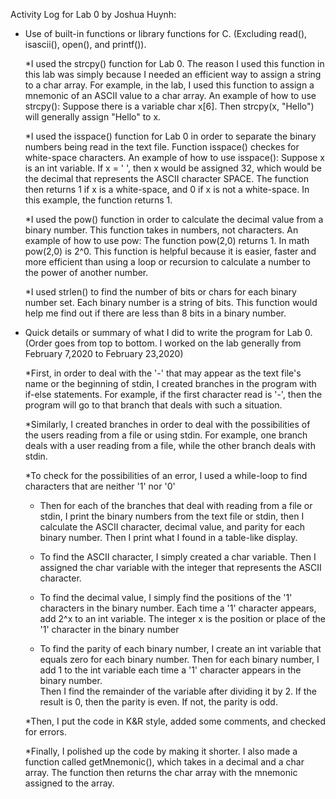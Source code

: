 Activity Log for Lab 0 by Joshua Huynh:

* Use of built-in functions or library functions for C. (Excluding read(), isascii(), open(), and printf()).
	
	*I used the strcpy() function for Lab 0.  The reason I used this function in this lab was simply because I needed an efficient way to assign a string to a char array.
	 For example, in the lab, I used this function to assign a mnemonic of an ASCII value to a char array. An example of how to use strcpy(): Suppose there is a variable char x[6]. Then strcpy(x, "Hello") will generally assign
	 "Hello" to x. 
	
	*I used the isspace() function for Lab 0 in order to separate the binary numbers being read in the text file. Function isspace() checkes for white-space characters. An example of how to use isspace(): Suppose x is an 
	 int variable. If x = ' ', then x would be assigned 32, which would be the decimal that represents the ASCII character SPACE. The function then returns 1 if x is a white-space, and 0 if x is not a white-space.  In this example, the
	 function returns 1.
	
	*I used the pow() function in order to calculate the decimal value from a binary number. This function takes in numbers, not characters. An example of how to use pow: The function pow(2,0) returns 1. In math pow(2,0) is 2^0.
	 This function is helpful because it is easier, faster and more efficient than using a loop or recursion to calculate a number to the power of another number.
	
	*I used strlen() to find the number of bits or chars for each binary number set. Each binary number is a string of bits. This function would help me find out if there are less than 8 bits in a binary number.
	
* Quick details or summary of what I did to write the program for Lab 0. (Order goes from top to bottom.  I worked on the lab generally from February 7,2020 to February 23,2020)
	
	*First, in order to deal with the '-' that may appear as the text file's name or the beginning of stdin, I created branches in the program with if-else statements. For example, if the first character read is '-', then
	 the program will go to that branch that deals with such a situation.
	 
	*Similarly, I created branches in order to deal with the possibilities of the users reading from a file or using stdin. For example, one branch deals with a user reading from a file, while the other branch deals with stdin.
	
	*To check for the possibilities of an error, I used a while-loop to find characters that are neither '1' nor '0'
	
	* Then for each of the branches that deal with reading from a file or stdin, I print the binary numbers from the text file or stdin, then I calculate the ASCII character, decimal value, and parity for each binary number. 
	  Then I print what I found in a table-like display.
	
	* To find the ASCII character, I simply created a char variable.  Then I assigned the char variable with the integer that represents the ASCII character.
	
	* To find the decimal value, I simply find the positions of the '1' characters in the binary number. Each time a '1' character appears, add 2^x to an int variable.  The integer x is the position or place of 
	  the '1' character in the binary number
	
	* To find the parity of each binary number, I create an int variable that equals zero for each binary number. Then for each binary number, I add 1 to the int variable each time a '1' character appears in the binary number.  
	  Then I find the remainder of the variable after dividing it by 2.  If the result is 0, then the parity is even.  If not, the parity is odd.
	 
	*Then, I put the code in K&R style, added some comments, and checked for errors.
	
	*Finally, I polished up the code by making it shorter. I also made a function called getMnemonic(), which takes in a decimal and a char array.  The function then returns the char array with the mnemonic assigned to the array.
	
	
	


